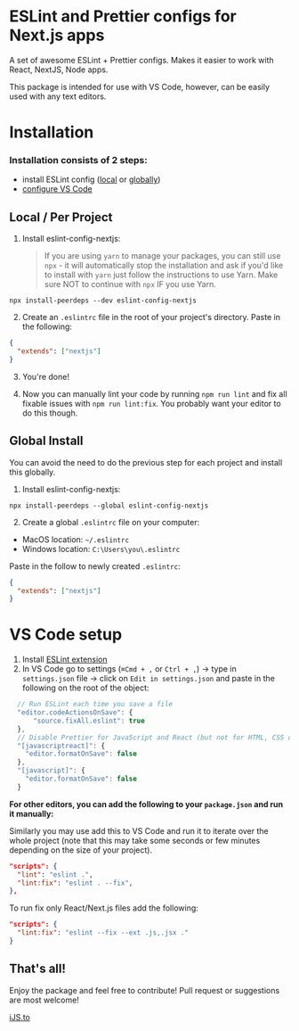 # ESLint and Prettier configs for Next.js apps

A set of awesome ESLint + Prettier configs.
Makes it easier to work with React, NextJS, Node apps.

This package is intended for use with VS Code, however, can be easily used with any text editors.

# Installation

### Installation consists of 2 steps:
 - install ESLint config ([local](#local--per-project) or [globally](#global-install))
 - [configure VS Code](#vs-code-setup)

## Local / Per Project

1. Install eslint-config-nextjs:
   > If you are using `yarn` to manage your packages, you can still use `npx` - it will automatically stop the installation and ask if you'd like to install with `yarn` just follow the instructions to use Yarn.
   > Make sure NOT to continue with `npx` IF you use Yarn.

```
npx install-peerdeps --dev eslint-config-nextjs
```

2. Create an `.eslintrc` file in the root of your project's directory. Paste in the following:

```json
{
  "extends": ["nextjs"]
}
```

3. You're done!

4. Now you can manually lint your code by running `npm run lint` and fix all fixable issues with `npm run lint:fix`. You probably want your editor to do this though.

## Global Install

You can avoid the need to do the previous step for each project and install this globally.

1. Install eslint-config-nextjs:

```
npx install-peerdeps --global eslint-config-nextjs
```

2. Create a global `.eslintrc` file on your computer:

- MacOS location: `~/.eslintrc`
- Windows location: `C:\Users\you\.eslintrc`

Paste in the follow to newly created `.eslintrc`:

```json
{
  "extends": ["nextjs"]
}
```

# VS Code setup

1. Install [ESLint extension](https://marketplace.visualstudio.com/items?itemName=dbaeumer.vscode-eslint)
2. In VS Code go to settings (`⌘Cmd + ,` or `Ctrl + ,`) → type in `settings.json` file → click on `Edit in settings.json` and paste in the following on the root of the object:

```js
  // Run ESLint each time you save a file
  "editor.codeActionsOnSave": {
      "source.fixAll.eslint": true
  },
  // Disable Prettier for JavaScript and React (but not for HTML, CSS or others in future)
  "[javascriptreact]": {
    "editor.formatOnSave": false
  },
  "[javascript]": {
    "editor.formatOnSave": false
  }
```

**For other editors, you can add the following to your `package.json` and run it manually:**

Similarly you may use add this to VS Code and run it to iterate over the whole project (note that this may take some seconds or few minutes depending on the size of your project).

```json
"scripts": {
  "lint": "eslint .",
  "lint:fix": "eslint . --fix",
},
```

To run fix only React/Next.js files add the following:

```json
"scripts": {
  "lint:fix": "eslint --fix --ext .js,.jsx ."
}
```

## That's all!

Enjoy the package and feel free to contribute! Pull request or suggestions are most welcome!

[iJS.to](https://ijs.to)
